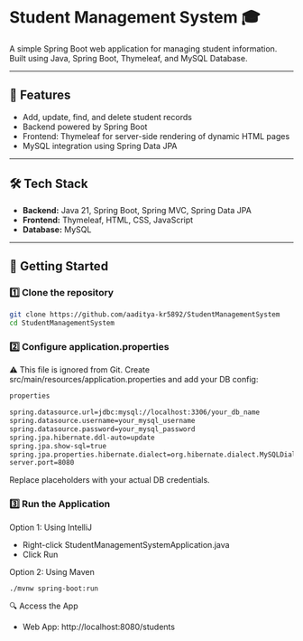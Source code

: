 # Student Management System 🎓

A simple Spring Boot web application for managing student information.  
Built using Java, Spring Boot, Thymeleaf, and MySQL Database.

---

## 📌 Features

- Add, update, find, and delete student records
- Backend powered by Spring Boot
- Frontend: Thymeleaf for server-side rendering of dynamic HTML pages
- MySQL integration using Spring Data JPA

---

## 🛠️ Tech Stack

- **Backend:** Java 21, Spring Boot, Spring MVC, Spring Data JPA
- **Frontend:** Thymeleaf, HTML, CSS, JavaScript
- **Database:** MySQL

---

## 🚀 Getting Started

### 1️⃣ Clone the repository

```bash
git clone https://github.com/aaditya-kr5892/StudentManagementSystem
cd StudentManagementSystem
```

### 2️⃣ Configure application.properties
⚠️ This file is ignored from Git.
Create src/main/resources/application.properties and add your DB config:
```bash
properties

spring.datasource.url=jdbc:mysql://localhost:3306/your_db_name
spring.datasource.username=your_mysql_username
spring.datasource.password=your_mysql_password
spring.jpa.hibernate.ddl-auto=update
spring.jpa.show-sql=true
spring.jpa.properties.hibernate.dialect=org.hibernate.dialect.MySQLDialect
server.port=8080
```
Replace placeholders with your actual DB credentials.

### 3️⃣ Run the Application
Option 1: Using IntelliJ
- Right-click StudentManagementSystemApplication.java
- Click Run

Option 2: Using Maven
```bash
./mvnw spring-boot:run
```

🔍 Access the App
- Web App: http://localhost:8080/students





